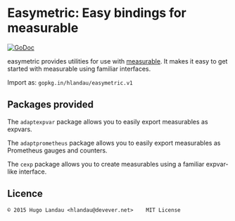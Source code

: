 Easymetric: Easy bindings for measurable
========================================

[![GoDoc](https://godoc.org/gopkg.in/hlandau/easymetric.v1?status.svg)](https://godoc.org/gopkg.in/hlandau/easymetric.v1)

easymetric provides utilities for use with
[measurable](https://github.com/hlandau/configurable). It makes it easy to
get started with measurable using familiar interfaces.

Import as: `gopkg.in/hlandau/easymetric.v1`

Packages provided
-----------------

The `adaptexpvar` package allows you to easily export measurables as expvars.

The `adaptprometheus` package allows you to easily export measurables as Prometheus gauges and counters.

The `cexp` package allows you to create measurables using a familiar expvar-like interface.

Licence
-------

    © 2015 Hugo Landau <hlandau@devever.net>    MIT License

